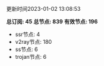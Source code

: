 更新时间2023-01-02 13:08:53

**总订阅: 45**
**总节点: 839**
**有效节点: 196**
- ssr节点: 4
- v2ray节点: 180
- ss节点: 6
- trojan节点: 6
